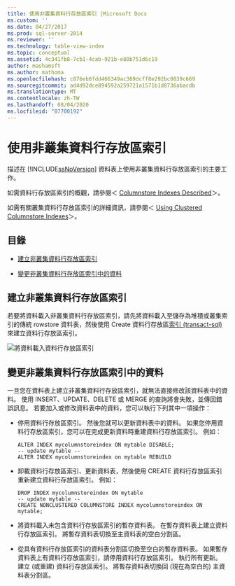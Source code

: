 ```yaml
---
title: 使用非叢集資料行存放區索引 |Microsoft Docs
ms.custom: ''
ms.date: 04/27/2017
ms.prod: sql-server-2014
ms.reviewer: ''
ms.technology: table-view-index
ms.topic: conceptual
ms.assetid: 4c341fb8-7cb1-4cab-921b-e80b751d6c19
author: mashamsft
ms.author: mathoma
ms.openlocfilehash: c876eb6fdd466349ac369dcff8e292bc0839c669
ms.sourcegitcommit: ad4d92dce894592a259721a1571b1d8736abacdb
ms.translationtype: MT
ms.contentlocale: zh-TW
ms.lasthandoff: 08/04/2020
ms.locfileid: "87700192"
---
```

# <a name="using-nonclustered-columnstore-indexes"></a>使用非叢集資料行存放區索引
  描述在 [!INCLUDE[ssNoVersion](../includes/ssnoversion-md.md)] 資料表上使用非叢集資料行存放區索引的主要工作。

 如需資料行存放區索引的概觀，請參閱＜ [Columnstore Indexes Described](../relational-databases/indexes/columnstore-indexes-described.md)＞。

 如需有關叢集資料行存放區索引的詳細資訊，請參閱＜ [Using Clustered Columnstore Indexes](../relational-databases/indexes/indexes.md)＞。

## <a name="contents"></a>目錄

-   [建立非叢集資料行存放區索引](../../2014/database-engine/using-nonclustered-columnstore-indexes.md#load)

-   [變更非叢集資料行存放區索引中的資料](../../2014/database-engine/using-nonclustered-columnstore-indexes.md#change)

##  <a name="create-a-nonclustered-columnstore-index"></a><a name="load"></a>建立非叢集資料行存放區索引
 若要將資料載入非叢集資料行存放區索引，請先將資料載入至儲存為堆積或叢集索引的傳統 rowstore 資料表，然後使用 Create 資料行存放區[索引 &#40;transact-sql&#41;](/sql/t-sql/statements/create-columnstore-index-transact-sql)來建立資料行存放區索引。

 ![將資料載入資料行存放區索引](../../2014/database-engine/media/sql-server-pdw-columnstore-loadprocess-nonclustered.gif "將資料載入資料行存放區索引")

##  <a name="change-the-data-in-a-nonclustered-columnstore-index"></a><a name="change"></a>變更非叢集資料行存放區索引中的資料
 一旦您在資料表上建立非叢集資料行存放區索引，就無法直接修改該資料表中的資料。 使用 INSERT、UPDATE、DELETE 或 MERGE 的查詢將會失敗，並傳回錯誤訊息。 若要加入或修改資料表中的資料，您可以執行下列其中一項操作：

-   停用資料行存放區索引。 然後您就可以更新資料表中的資料。 如果您停用資料行存放區索引，您可以在完成更新資料時重建資料行存放區索引。 例如：

    ```
    ALTER INDEX mycolumnstoreindex ON mytable DISABLE;
    -- update mytable --
    ALTER INDEX mycolumnstoreindex on mytable REBUILD
    ```

-   卸載資料行存放區索引、更新資料表，然後使用 CREATE 資料行存放區索引重新建立資料行存放區索引。 例如：

    ```
    DROP INDEX mycolumnstoreindex ON mytable
    -- update mytable --
    CREATE NONCLUSTERED COLUMNSTORE INDEX mycolumnstoreindex ON mytable;

    ```

-   將資料載入未包含資料行存放區索引的暫存資料表。 在暫存資料表上建立資料行存放區索引。 將暫存資料表切換至主資料表的空白分割區。

-   從具有資料行存放區索引的資料表分割區切換至空白的暫存資料表。 如果暫存資料表上有資料行存放區索引，請停用資料行存放區索引。 執行所有更新。 建立 (或重建) 資料行存放區索引。 將暫存資料表切換回 (現在為空白的) 主資料表分割區。





